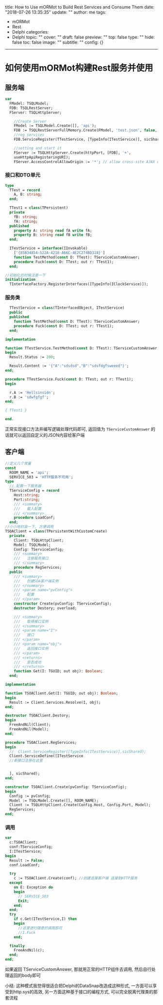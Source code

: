 title: How to Use mORMot to Build Rest Services and Consume Them
date: "2018-07-26 13:35:35"
update: ""
author: me
tags:
- mORMot
- Rest
- Delphi
categories:
- Delphi
topic: ""
cover: ""
draft: false
preview: ""
top: false
type: ""
hide: false
toc: false
image: ""
subtitle: ""
config: {}


---



# 如何使用mORMot构建Rest服务并使用

## 服务端

```pascal
var
  FModel: TSQLModel;
  FDB: TSQLRestServer;
  FServer: TSQLHttpServer;

    //Create Server
    FModel := TSQLModel.Create([], 'api');
    FDB := TSQLRestServerFullMemory.Create(FModel, 'test.json', false, false);
    //reg services
    FDB.ServiceRegister(TTestService, [TypeInfo(ITestService)], sicShared);

    //setting and start it
    FServer := TSQLHttpServer.Create(httpPort, [FDB], '+',
    useHttpApiRegisteringURI);
    FServer.AccessControlAllowOrigin := '*'; // allow cross-site AJAX queries

```

### 接口和DTO单元

```pascal
type
  TTest = record
    A, B: string;
  end;

  TTest1 = class(TPersistent)
  private
    fB: string;
    fA: string;
  published
    property A: string read fA write fA;
    property B: string read fB write fB;
  end;

  ITestService = interface(IInvokable)
    ['{85B34854-522A-4218-A66C-4E2C274BD318}']
    function TestMethod(const D: TTest): TServiceCustomAnswer;
    procedure Fuck(const D: TTest; out r: TTest1);
  end;

//初始化的时候注册一下
initialization
  TInterfaceFactory.RegisterInterfaces([TypeInfo(IClockService)]);
```

### 服务类

```pascal
  TTestService = class(TInterfacedObject, ITestService)
  public
  published
    function TestMethod(const D: TTest): TServiceCustomAnswer;
    procedure Fuck(const D: TTest; out r: TTest1);
  end;

implementation

function TTestService.TestMethod(const D: TTest): TServiceCustomAnswer;
begin
  Result.Status := 200;

  Result.Content := '{"A":"sdsdsd","B":"sdsfdgfsweeed"}';
end;

procedure TTestService.Fuck(const D: TTest; out r: TTest1);
begin

  r.A := 'Hellsinsidn';
  r.B := 'sdwfgfgf';
end;

{ TTest1 }

end.

```

正常实现接口方法并编写逻辑处理代码即可, 返回值为 `TServiceCustomAnswer` 的话就可以返回自定义的JSON内容给客户端

## 客户端

```pascal
//定义几个常量
const
  ROOM_NAME = 'api';
  SERVICE_503 = 'HTTP服务不可用';
type
  // 配置一下服务器
  TServiceConfig = record
    Host:string;
    Port:string;
    /// <summary>
    ///   载入配置
    /// </summary>
    procedure LoadConf;
  end;  
//小小地封装一下, 方便调用
TSOAClient = class(TPersistentWithCustomCreate)
  private
    Client: TSQLHttpClient;
    Model: TSQLModel;
    Config: TServiceConfig;
    /// <summary>
    ///   注册服务接口
    /// </summary>
    procedure RegServices;
  public
    /// <summary>
    ///   创建SOA客户端实例
    /// </summary>
    /// <param name="pvConfig">
    ///   配置
    /// </param>
    constructor Create(pvConfig: TServiceConfig);
    destructor Destory; overload;

    /// <summary>
    ///   取得接口实例
    /// </summary>
    /// <param name="I">
    ///   接口
    /// </param>
    /// <param name="obj">
    ///   返回接口实例
    /// </param>
    /// <returns>
    ///   是否成功
    /// </returns>
    function Get(I: TGUID; out obj): Boolean;
  end;

implementation

function TSOAClient.Get(I: TGUID; out obj): Boolean;
begin
  Result := Client.Services.Resolve(I, obj);
end;

destructor TSOAClient.Destory;
begin
  FreeAndNil(Client);
  FreeAndNil(Model);
end;

procedure TSOAClient.RegServices;
begin
  //  Client.ServiceRegister([TypeInfo(ITestService)],sicShared);
  Client.ServiceDefine([ITestService
  //新接口注册在这里


  ], sicShared);
end;

constructor TSOAClient.Create(pvConfig: TServiceConfig);
begin
  Config := pvConfig;
  Model := TSQLModel.Create([], ROOM_NAME);
  Client := TSQLHttpClient.Create(Config.Host, Config.Port, Model);
  RegServices;
end;  


```

### 调用

```pascal
var
  c:TSOAClient;
  conf:TServiceConfig;
  I:ITestService;
begin
  Result := False;
  conf.LoadConf;

  try
    c := TSOAClient.Create(conf); //创建连接客户端 连接到HTTP服务
  except
    on E: Exception do
    begin
      // SERVICE_503
      Exit;
    end;
  end;
  try
    if c.Get(ITestService,I) then
    begin
      //这里进行随意的调用即可
      //I.Fuck
    end;

  finally
    FreeAndNil(c);
  end;
end;
```

如果返回 TServiceCustomAnswer, 那就用正常的HTTP组件去调用, 然后自行处理返回的body即可

小结: 这种模式我觉得很适合把Delphi的DataSnap改造成这种形式,
一方面可以享受到http.sys的高效, 另一方面这种基于接口的编程方式, 可以完全脱离代理类的那套流程
